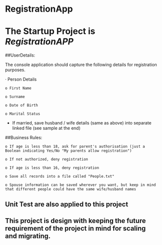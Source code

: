 # RegistrationApp

# The Startup Project is  *RegistrationAPP*

##UserDetails:

The console application should capture the following details for registration purposes.

· Person Details

    o First Name

    o Surname

    o Date of Birth

    o Marital Status

* If married, save husband / wife details (same as above) into separate linked file (see sample at the end)

##Business Rules:


    o If age is less than 18, ask for parent's authorisation (just a Boolean indicating Yes/No "My parents allow registration")

    o If not authorized, deny registration

    o If age is less than 16, deny registration

    o Save all records into a file called "People.txt"

    o Spouse information can be saved wherever you want, but keep in mind that different people could have the same wife/husband names

## Unit Test are also applied to this project 
## This project is design with keeping the future requirement of the project in mind for scaling and migrating. 
